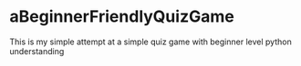 # aBeginnerFriendlyQuizGame
This is my simple attempt at a simple quiz game with beginner level python understanding
